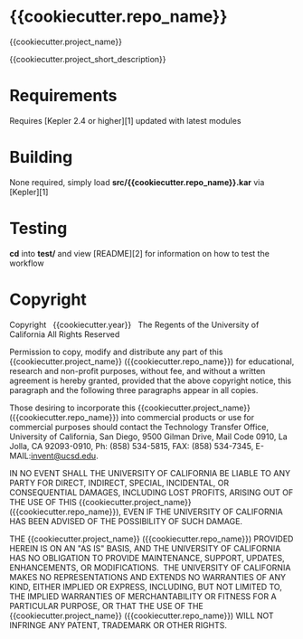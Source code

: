{{cookiecutter.repo_name}}
=======================

{{cookiecutter.project_name}}

{{cookiecutter.project_short_description}}

Requirements
============

Requires [Kepler 2.4 or higher][1] updated with latest modules

Building
========

None required, simply load **src/{{cookiecutter.repo_name}}.kar** via [Kepler][1]

Testing
=======

**cd** into **test/** and view [README][2] for information
on how to test the workflow

Copyright
=========
Copyright   {{cookiecutter.year}}   The Regents of the University of California
All Rights Reserved


Permission to copy, modify and distribute any part of this {{cookiecutter.project_name}} ({{cookiecutter.repo_name}}) for educational, research and non-profit purposes, without fee, and without a written agreement is hereby granted, provided that the above copyright notice, this paragraph and the following three paragraphs appear in all copies.

Those desiring to incorporate this {{cookiecutter.project_name}} ({{cookiecutter.repo_name}}) into commercial products or use for commercial purposes should contact the Technology Transfer Office, University of California, San Diego, 9500 Gilman Drive, Mail Code 0910, La Jolla, CA 92093-0910, Ph: (858) 534-5815, FAX: (858) 534-7345, E-MAIL:invent@ucsd.edu.

IN NO EVENT SHALL THE UNIVERSITY OF CALIFORNIA BE LIABLE TO ANY PARTY FOR DIRECT, INDIRECT, SPECIAL, INCIDENTAL, OR CONSEQUENTIAL DAMAGES, INCLUDING LOST PROFITS, ARISING OUT OF THE USE OF THIS {{cookiecutter.project_name}} ({{cookiecutter.repo_name}}), EVEN IF THE UNIVERSITY OF CALIFORNIA HAS BEEN ADVISED OF THE POSSIBILITY OF SUCH DAMAGE.

THE {{cookiecutter.project_name}} ({{cookiecutter.repo_name}}) PROVIDED HEREIN IS ON AN "AS IS" BASIS, AND THE UNIVERSITY OF CALIFORNIA HAS NO OBLIGATION TO PROVIDE MAINTENANCE, SUPPORT, UPDATES, ENHANCEMENTS, OR MODIFICATIONS.  THE UNIVERSITY OF CALIFORNIA MAKES NO REPRESENTATIONS AND EXTENDS NO WARRANTIES OF ANY KIND, EITHER IMPLIED OR EXPRESS, INCLUDING, BUT NOT LIMITED TO, THE IMPLIED WARRANTIES OF MERCHANTABILITY OR FITNESS FOR A PARTICULAR PURPOSE, OR THAT THE USE OF THE {{cookiecutter.project_name}} ({{cookiecutter.repo_name}}) WILL NOT INFRINGE ANY PATENT, TRADEMARK OR OTHER RIGHTS.


